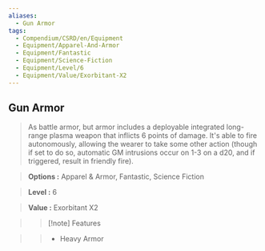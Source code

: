 ```yaml
---
aliases:
  - Gun Armor
tags:
  - Compendium/CSRD/en/Equipment
  - Equipment/Apparel-And-Armor
  - Equipment/Fantastic
  - Equipment/Science-Fiction
  - Equipment/Level/6
  - Equipment/Value/Exorbitant-X2
---
```

    
      
## Gun Armor      
      
>As battle armor, but armor includes a deployable integrated long-range plasma weapon that inflicts 6 points of damage. It's able to fire autonomously, allowing the wearer to take some other action (though if set to do so, automatic GM intrusions occur on 1-3 on a d20, and if triggered, result in friendly fire).      
> **Options :** Apparel & Armor, Fantastic, Science Fiction      
> **Level :** 6      
> **Value :** Exorbitant X2      
>>[!note] Features      
>> - Heavy Armor